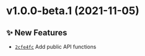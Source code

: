 # v1.0.0-beta.1 (2021-11-05)

## ✨ New Features

- [`2cfe4fc`](https://github.com/coinset/liquid/commit/2cfe4fc) Add public API functions

